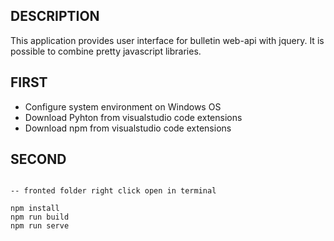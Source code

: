 ## DESCRIPTION

This application provides user interface for bulletin web-api with jquery. It is possible to combine pretty javascript libraries.

## FIRST

* Configure system environment on Windows OS
* Download Pyhton from visualstudio code extensions
* Download npm from visualstudio code extensions


## SECOND

```

-- fronted folder right click open in terminal

npm install
npm run build
npm run serve

```